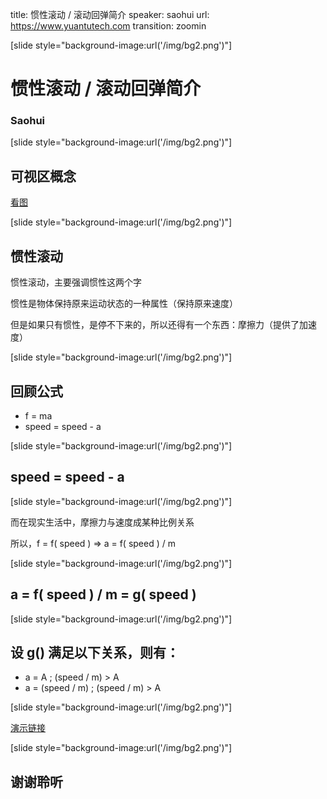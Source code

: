 title: 惯性滚动 / 滚动回弹简介
speaker: saohui
url: https://www.yuantutech.com
transition: zoomin

[slide style="background-image:url('/img/bg2.png')"]

# 惯性滚动 / 滚动回弹简介
### Saohui

[slide style="background-image:url('/img/bg2.png')"]

## 可视区概念
[看图](https://front-images.oss-cn-hangzhou.aliyuncs.com/i4/6ced3ec10741b72b542d28c98dc532d9-460-858.png)

[slide style="background-image:url('/img/bg2.png')"]

## 惯性滚动
惯性滚动，主要强调惯性这两个字

惯性是物体保持原来运动状态的一种属性（保持原来速度）

但是如果只有惯性，是停不下来的，所以还得有一个东西：摩擦力（提供了加速度）

[slide style="background-image:url('/img/bg2.png')"]

## 回顾公式

* f = ma
* speed = speed - a

[slide style="background-image:url('/img/bg2.png')"]

## speed = speed - a

[slide style="background-image:url('/img/bg2.png')"]

而在现实生活中，摩擦力与速度成某种比例关系

所以，f = f( speed ) => a = f( speed ) / m

[slide style="background-image:url('/img/bg2.png')"]

## a = f( speed ) / m = g( speed )

[slide style="background-image:url('/img/bg2.png')"]

## 设 g() 满足以下关系，则有：
* a = A ; (speed / m) > A
* a = (speed / m) ; (speed / m) > A

[slide style="background-image:url('/img/bg2.png')"]

[演示链接](http://qr.api.cli.im/qr?data=http%3A%2F%2Fgwiron.github.io%2Fdemo%2Fjs-base%2Fscroll%2Findex.html&level=H&transparent=0&blockpixel=12&marginblock=1&logourl=&size=260&kid=cliim&key=dcbd6ae03966273f4a8e5af24fa3baf6)

[slide style="background-image:url('/img/bg2.png')"]

## 谢谢聆听